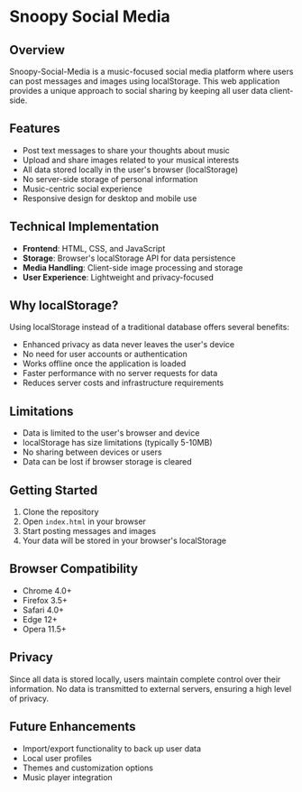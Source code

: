 # Snoopy Social Media

## Overview
Snoopy-Social-Media is a music-focused social media platform where users can post messages and images using localStorage. This web application provides a unique approach to social sharing by keeping all user data client-side.

## Features
- Post text messages to share your thoughts about music
- Upload and share images related to your musical interests
- All data stored locally in the user's browser (localStorage)
- No server-side storage of personal information
- Music-centric social experience
- Responsive design for desktop and mobile use

## Technical Implementation
- **Frontend**: HTML, CSS, and JavaScript
- **Storage**: Browser's localStorage API for data persistence
- **Media Handling**: Client-side image processing and storage
- **User Experience**: Lightweight and privacy-focused

## Why localStorage?
Using localStorage instead of a traditional database offers several benefits:
- Enhanced privacy as data never leaves the user's device
- No need for user accounts or authentication
- Works offline once the application is loaded
- Faster performance with no server requests for data
- Reduces server costs and infrastructure requirements

## Limitations
- Data is limited to the user's browser and device
- localStorage has size limitations (typically 5-10MB)
- No sharing between devices or users
- Data can be lost if browser storage is cleared

## Getting Started
1. Clone the repository
2. Open `index.html` in your browser
3. Start posting messages and images
4. Your data will be stored in your browser's localStorage

## Browser Compatibility
- Chrome 4.0+
- Firefox 3.5+
- Safari 4.0+
- Edge 12+
- Opera 11.5+

## Privacy
Since all data is stored locally, users maintain complete control over their information. No data is transmitted to external servers, ensuring a high level of privacy.

## Future Enhancements
- Import/export functionality to back up user data
- Local user profiles
- Themes and customization options
- Music player integration
